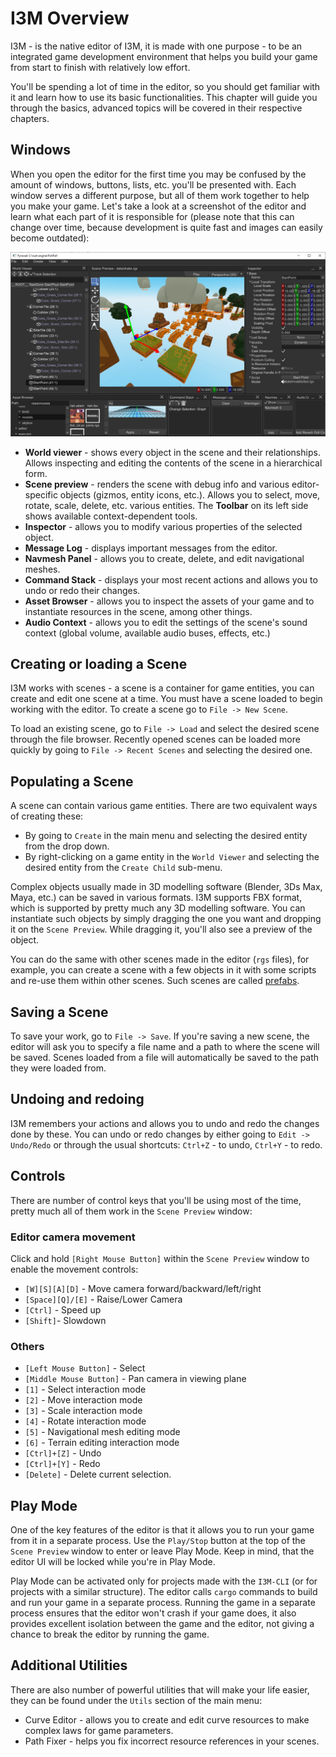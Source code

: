 # I3M Overview

I3M - is the native editor of I3M, it is made with one purpose - to be an integrated game development environment
that helps you build your game from start to finish with relatively low effort.

You'll be spending a lot of time in the editor, so you should get familiar with it and learn how to use its basic functionalities.
This chapter will guide you through the basics, advanced topics will be covered in their respective chapters.

## Windows

When you open the editor for the first time you may be confused by the amount of windows, buttons, lists, etc. you'll be presented
with. Each window serves a different purpose, but all of them work together to help you make your game. Let's take a look at a
screenshot of the editor and learn what each part of it is responsible for (please note that this can change over time, because
development is quite fast and images can easily become outdated):

![Windows](./overview.png)

- **World viewer** - shows every object in the scene and their relationships. Allows inspecting and editing the
contents of the scene in a hierarchical form.
- **Scene preview** - renders the scene with debug info and various editor-specific objects (gizmos, entity icons,
etc.). Allows you to select, move, rotate, scale, delete, etc. various entities. The **Toolbar** on its left side
shows available context-dependent tools.
- **Inspector** - allows you to modify various properties of the selected object.
- **Message Log** - displays important messages from the editor.
- **Navmesh Panel** - allows you to create, delete, and edit navigational meshes.
- **Command Stack** - displays your most recent actions and allows you to undo or redo their changes.
- **Asset Browser** - allows you to inspect the assets of your game and to instantiate resources in the scene, among other things.
- **Audio Context** - allows you to edit the settings of the scene's sound context (global volume, available audio buses, effects,
etc.)

## Creating or loading a Scene

I3M works with scenes - a scene is a container for game entities, you can create and edit one scene at a time. You must have a
scene loaded to begin working with the editor. To create a scene go to `File -> New Scene`.

To load an existing scene, go to `File -> Load` and select the desired scene through the file browser. Recently opened
scenes can be loaded more quickly by going to `File -> Recent Scenes` and selecting the desired one.

## Populating a Scene

A scene can contain various game entities. There are two equivalent ways of creating these:

- By going to `Create` in the main menu and selecting the desired entity from the drop down.
- By right-clicking on a game entity in the `World Viewer` and selecting the desired entity from the `Create Child` sub-menu.

Complex objects usually made in 3D modelling software (Blender, 3Ds Max, Maya, etc.) can be saved in various formats.
I3M supports FBX format, which is supported by pretty much any 3D modelling software. You can instantiate such objects
by simply dragging the one you want and dropping it on the `Scene Preview`. While dragging it, you'll also see a preview
of the object.

You can do the same with other scenes made in the editor (`rgs` files), for example, you can create a scene with a few objects in it
with some scripts and re-use them within other scenes. Such scenes are called [prefabs](../scene/prefab.md).

## Saving a Scene

To save your work, go to `File -> Save`. If you're saving a new scene, the editor will ask you to specify a file name and a
path to where the scene will be saved. Scenes loaded from a file will automatically be saved to the path they were loaded
from.

## Undoing and redoing

I3M remembers your actions and allows you to undo and redo the changes done by these. You can undo or redo changes by either
going to `Edit -> Undo/Redo` or through the usual shortcuts: `Ctrl+Z` - to undo, `Ctrl+Y` - to redo.

## Controls

There are number of control keys that you'll be using most of the time, pretty much all of them work in the `Scene Preview` window:

### Editor camera movement
Click and hold `[Right Mouse Button]` within the `Scene Preview` window to enable the movement controls:
  - `[W][S][A][D]` - Move camera forward/backward/left/right
  - `[Space][Q]/[E]` - Raise/Lower Camera
  - `[Ctrl]` - Speed up
  - `[Shift]`- Slowdown
### Others
- `[Left Mouse Button]` - Select
- `[Middle Mouse Button]` - Pan camera in viewing plane
- `[1]` - Select interaction mode
- `[2]` - Move interaction mode
- `[3]` - Scale interaction mode
- `[4]` - Rotate interaction mode
- `[5]` - Navigational mesh editing mode
- `[6]` - Terrain editing interaction mode
- `[Ctrl]+[Z]` - Undo
- `[Ctrl]+[Y]` - Redo
- `[Delete]` - Delete current selection.

## Play Mode

One of the key features of the editor is that it allows you to run your game from it in a separate process. Use the `Play/Stop`
button at the top of the `Scene Preview` window to enter or leave Play Mode. Keep in mind, that the editor UI will be locked while
you're in Play Mode.

Play Mode can be activated only for projects made with the `I3M-CLI` (or for projects with a similar structure). The editor
calls `cargo` commands to build and run your game in a separate process. Running the game in a separate process ensures
that the editor won't crash if your game does, it also provides excellent isolation between the game and the editor, not
giving a chance to break the editor by running the game.

## Additional Utilities

There are also number of powerful utilities that will make your life easier, they can be found under the `Utils` section of the
main menu:

- Curve Editor - allows you to create and edit curve resources to make complex laws for game parameters.
- Path Fixer - helps you fix incorrect resource references in your scenes.
